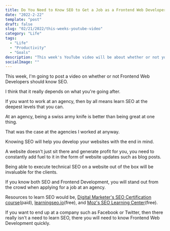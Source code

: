 ```yaml
---
title: Do You Need to Know SEO to Get a Job as a Frontend Web Developer
date: "2022-2-22"
template: "post"
draft: false
slug: "02/21/2022/this-weeks-youtube-video"
category: "Life"
tags:
  - "Life"
  - "Productivity"
  - "Goals"
description: "This week's YouTube video will be about whether or not you need to know SEO to get a job as a Frontend Web Developer."
socialImage: ""
---
```


This week, I'm going to post a video on whether or not Frontend Web Developers should know SEO. 

I think that it really depends on what you're going after.

If you want to work at an agency, then by all means learn SEO at the deepest levels that you can.

At an agency, being a swiss army knife is better than being great at one thing. 

That was the case at the agencies I worked at anyway. 

Knowing SEO will help you develop your websites with the end in mind. 

A website doesn't just sit there and generate profit for you, you need to constantly add fuel to it in the form of website updates such as blog posts. 

Being able to execute technical SEO on a website out of the box will be invaluable for the clients. 

If you know both SEO and Frontend Development, you will stand out from the crowd when applying for a job at an agency.

Resources to learn SEO would be, [Digital Marketer's SEO Certification course](https://www.digitalmarketer.com/lp/search-marketing-mastery/)(paid), [learningseo.io](https://learningseo.io/)(free), and [Moz's SEO Learning Center](https://moz.com/learn/seo)(free).

If you want to end up at a company such as Facebook or Twitter, then there really isn't a need to learn SEO, there you will need to know Frontend Web Development quickly.